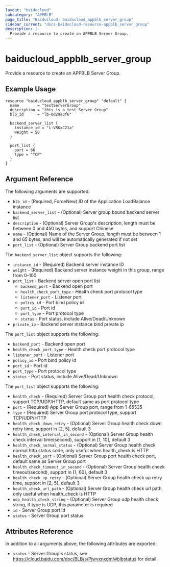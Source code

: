 ```yaml
---
layout: "baiducloud"
subcategory: "APPBLB"
page_title: "BaiduCloud: baiducloud_appblb_server_group"
sidebar_current: "docs-baiducloud-resource-appblb_server_group"
description: |-
  Provide a resource to create an APPBLB Server Group.
---
```


# baiducloud_appblb_server_group

Provide a resource to create an APPBLB Server Group.

## Example Usage

```hcl
resource "baiducloud_appblb_server_group" "default" {
  name        = "testServerGroup"
  description = "this is a test Server Group"
  blb_id      = "lb-0d29a3f6"

  backend_server_list {
    instance_id = "i-VRKxC21a"
    weight = 50
  }

  port_list {
    port = 66
    type = "TCP"
  }
}
```

## Argument Reference

The following arguments are supported:

* `blb_id` - (Required, ForceNew) ID of the Application LoadBalance instance
* `backend_server_list` - (Optional) Server group bound backend server list
* `description` - (Optional) Server Group's description, length must be between 0 and 450 bytes, and support Chinese
* `name` - (Optional) Name of the Server Group, length must be between 1 and 65 bytes, and will be automatically generated if not set
* `port_list` - (Optional) Server Group backend port list

The `backend_server_list` object supports the following:

* `instance_id` - (Required) Backend server instance ID
* `weight` - (Required) Backend server instance weight in this group, range from 0-100
* `port_list` - Backend server open port list
  * `backend_port` - Backend open port
  * `health_check_port_type` - Health check port protocol type
  * `listener_port` - Listener port
  * `policy_id` - Port bind policy id
  * `port_id` - Port id
  * `port_type` - Port protocol type
  * `status` - Port status, include Alive/Dead/Unknown
* `private_ip` - Backend server instance bind private ip

The `port_list` object supports the following:

* `backend_port` - Backend open port
* `health_check_port_type` - Health check port protocol type
* `listener_port` - Listener port
* `policy_id` - Port bind policy id
* `port_id` - Port id
* `port_type` - Port protocol type
* `status` - Port status, include Alive/Dead/Unknown

The `port_list` object supports the following:

* `health_check` - (Required) Server Group port health check protocol, support TCP/UDP/HTTP, default same as port protocol type
* `port` - (Required) App Server Group port, range from 1-65535
* `type` - (Required) Server Group port protocol type, support TCP/UDP/HTTP
* `health_check_down_retry` - (Optional) Server Group health check down retry time, support in [2, 5], default 3
* `health_check_interval_in_second` - (Optional) Server Group health check interval time(second), support in [1, 10], default 3
* `health_check_normal_status` - (Optional) Server Group health check normal http status code, only useful when health_check is HTTP
* `health_check_port` - (Optional) Server Group port health check port, default same as Server Group port
* `health_check_timeout_in_second` - (Optional) Server Group health check timeout(second), support in [1, 60], default 3
* `health_check_up_retry` - (Optional) Server Group health check up retry time, support in [2, 5], default 3
* `health_check_url_path` - (Optional) Server Group health check url path, only useful when health_check is HTTP
* `udp_health_check_string` - (Optional) Server Group udp health check string, if type is UDP, this parameter is required
* `id` - Server Group port id
* `status` - Server Group port status

## Attributes Reference

In addition to all arguments above, the following attributes are exported:

* `status` - Server Group's status, see https://cloud.baidu.com/doc/BLB/s/Pjwvxnxdm/#blbstatus for detail


